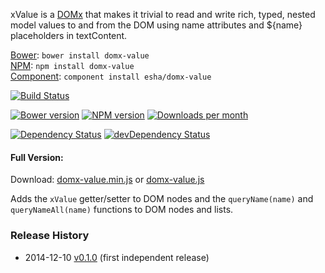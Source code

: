 xValue is a [DOMx][domx] that makes it trivial to read and write rich, typed, nested model values to and from the DOM using name attributes and ${name} placeholders in textContent.

[home]: http://esha.github.io/domx-value
[domx]: http://esha.github.io/domx
[demo]: http://esha.github.io/domx#demo

[Bower][bower]: `bower install domx-value`  
[NPM][npm]: `npm install domx-value`   
[Component][component]: `component install esha/domx-value`  

[npm]: https://npmjs.org/package/domx-value
[bower]: http://bower.io/
[component]: http://component.io/

<!-- build/coverage status, climate -->
[![Build Status](https://travis-ci.org/esha/domx-value.png?branch=master)](https://travis-ci.org/esha/domx-value)  

<!-- npm, bower versions, downloads -->
[![Bower version](https://badge.fury.io/bo/domx-value.png)](http://badge.fury.io/bo/domx-value)
[![NPM version](https://badge.fury.io/js/domx-value.png)](http://badge.fury.io/js/domx-value)
[![Downloads per month](https://img.shields.io/npm/dm/domx-value.svg)](https://www.npmjs.org/package/domx-value)

<!-- deps status -->
[![Dependency Status](https://david-dm.org/esha/domx-value.png?theme=shields.io)](https://david-dm.org/esha/domx-value)
[![devDependency Status](https://david-dm.org/esha/domx-value/dev-status.png?theme=shields.io)](https://david-dm.org/esha/domx-value#info=devDependencies)

#### Full Version:

Download: [domx-value.min.js][full-min] or [domx-value.js][full]  

Adds the `xValue` getter/setter to DOM nodes and the `queryName(name)` and `queryNameAll(name)` functions to DOM nodes and lists.  

[full-min]: https://raw.github.com/esha/domx-value/master/dist/domx-value.min.js
[full]: https://raw.github.com/esha/domx-value/master/dist/domx-value.js

### Release History
* 2014-12-10 [v0.1.0][] (first independent release)

[v0.1.0]: https://github.com/esha/domx/tree/0.1.0
